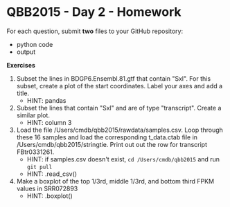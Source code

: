 QBB2015 - Day 2 - Homework
==========================

For each question, submit **two** files to your GitHub repository:

- python code
- output

**Exercises**

1. Subset the lines in BDGP6.Ensembl.81.gtf that contain "Sxl".  For this subset, create a plot of the start coordinates.  Label your axes and add a title.
    - HINT: pandas
2. Subset the lines that contain "Sxl" and are of type "transcript".  Create a similar plot.
    - HINT: column 3
3. Load the file /Users/cmdb/qbb2015/rawdata/samples.csv.  Loop through these 16 samples and load the corresponding t_data.ctab file in /Users/cmdb/qbb2015/stringtie.  Print out out the row for transcript FBtr0331261.
    - HINT: if samples.csv doesn't exist, `cd /Users/cmdb/qbb2015` and run `git pull`
    - HINT: .read_csv()
4. Make a boxplot of the top 1/3rd, middle 1/3rd, and bottom third FPKM values in SRR072893
    - HINT: .boxplot()
